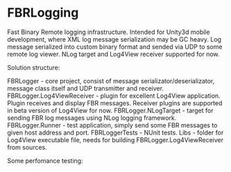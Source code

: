 FBRLogging
==========

Fast Binary Remote logging infrastructure. Intended for Unity3d mobile development, where XML log message serialization may be GC heavy.
Log message serialized into custom binary format and sended via UDP to some remote log viewer. NLog target and Log4View receiver supported for now.

Solution structure:

FBRLogger - core project, consist of message serializator/deserializator, message class itself and UDP transmitter and receiver.
FBRLogger.Log4ViewReceiver - plugin for excellent Log4View application. Plugin receives and display FBR messages. Receiver plugins are supported in beta version of Log4View for now.
FBRLogger.NLogTarget - target for sending FBR log messages using NLog logging framework.
FBRLogger.Runner - test application, simply send some FBR messages to given host address and port.
FBRLoggerTests - NUnit tests.
Libs - folder for Log4View executable file, needs for building FBRLogger.Log4ViewReceiver from sources.

Some perfomance testing:




